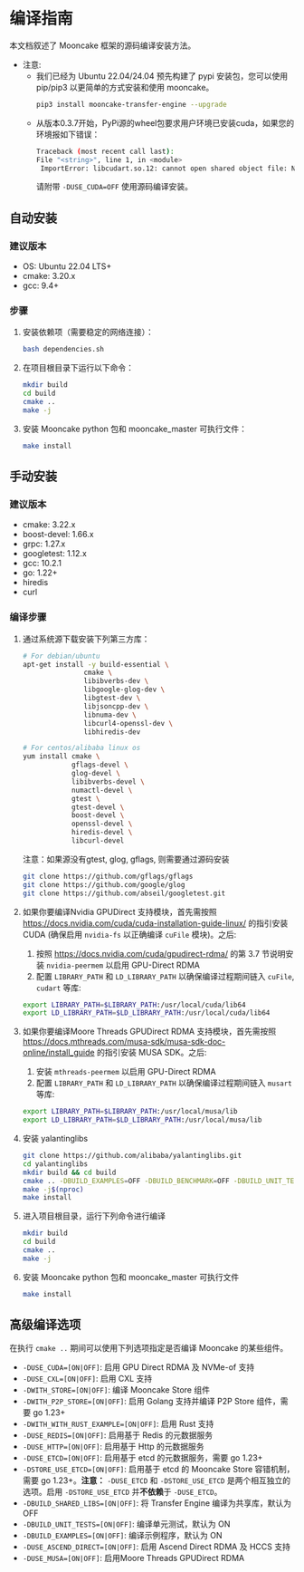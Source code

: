 # 编译指南

本文档叙述了 Mooncake 框架的源码编译安装方法。

- 注意:
   - 我们已经为 Ubuntu 22.04/24.04 预先构建了 pypi 安装包，您可以使用 pip/pip3 以更简单的方式安装和使用 mooncake。
      ```bash
      pip3 install mooncake-transfer-engine --upgrade
      ```
   - 从版本0.3.7开始，PyPi源的wheel包要求用户环境已安装cuda，如果您的环境报如下错误：
     ```bash
     Traceback (most recent call last):
     File "<string>", line 1, in <module>
      ImportError: libcudart.so.12: cannot open shared object file: No such file or directory
     ```
     请附带 `-DUSE_CUDA=OFF` 使用源码编译安装。

## 自动安装

### 建议版本
- OS: Ubuntu 22.04 LTS+
- cmake: 3.20.x
- gcc: 9.4+

### 步骤
1. 安装依赖项（需要稳定的网络连接）：
   ```bash
   bash dependencies.sh
   ```

2. 在项目根目录下运行以下命令：
   ```bash
   mkdir build
   cd build
   cmake ..
   make -j
   ```

3. 安装 Mooncake python 包和 mooncake_master 可执行文件：
   ```bash
   make install
   ```

## 手动安装

### 建议版本
- cmake: 3.22.x
- boost-devel: 1.66.x
- grpc: 1.27.x
- googletest: 1.12.x
- gcc: 10.2.1
- go: 1.22+
- hiredis
- curl

### 编译步骤

1. 通过系统源下载安装下列第三方库：
    ```bash
    # For debian/ubuntu
    apt-get install -y build-essential \
                   cmake \
                   libibverbs-dev \
                   libgoogle-glog-dev \
                   libgtest-dev \
                   libjsoncpp-dev \
                   libnuma-dev \
                   libcurl4-openssl-dev \
                   libhiredis-dev

    # For centos/alibaba linux os
    yum install cmake \
                gflags-devel \
                glog-devel \
                libibverbs-devel \
                numactl-devel \
                gtest \
                gtest-devel \
                boost-devel \
                openssl-devel \
                hiredis-devel \
                libcurl-devel
    ```

    注意：如果源没有gtest, glog, gflags, 则需要通过源码安装

    ```bash
    git clone https://github.com/gflags/gflags
    git clone https://github.com/google/glog
    git clone https://github.com/abseil/googletest.git
    ```

2. 如果你要编译Nvidia GPUDirect 支持模块，首先需按照 https://docs.nvidia.com/cuda/cuda-installation-guide-linux/ 的指引安装 CUDA (确保启用 `nvidia-fs` 以正确编译 `cuFile` 模块)。之后:
    1) 按照 https://docs.nvidia.com/cuda/gpudirect-rdma/ 的第 3.7 节说明安装 `nvidia-peermem` 以启用 GPU-Direct RDMA
    2) 配置 `LIBRARY_PATH` 和 `LD_LIBRARY_PATH` 以确保编译过程期间链入 `cuFile`, `cudart` 等库:
    ```bash
    export LIBRARY_PATH=$LIBRARY_PATH:/usr/local/cuda/lib64
    export LD_LIBRARY_PATH=$LD_LIBRARY_PATH:/usr/local/cuda/lib64
    ```

3. 如果你要编译Moore Threads GPUDirect RDMA 支持模块，首先需按照 https://docs.mthreads.com/musa-sdk/musa-sdk-doc-online/install_guide 的指引安装 MUSA SDK。之后:
    1) 安装 `mthreads-peermem` 以启用 GPU-Direct RDMA
    2) 配置 `LIBRARY_PATH` 和 `LD_LIBRARY_PATH` 以确保编译过程期间链入 `musart` 等库:
    ```bash
    export LIBRARY_PATH=$LIBRARY_PATH:/usr/local/musa/lib
    export LD_LIBRARY_PATH=$LD_LIBRARY_PATH:/usr/local/musa/lib
    ```

4. 安装 yalantinglibs
    ```bash
    git clone https://github.com/alibaba/yalantinglibs.git
    cd yalantinglibs
    mkdir build && cd build
    cmake .. -DBUILD_EXAMPLES=OFF -DBUILD_BENCHMARK=OFF -DBUILD_UNIT_TESTS=OFF
    make -j$(nproc)
    make install
    ```

5. 进入项目根目录，运行下列命令进行编译
   ```bash
   mkdir build
   cd build
   cmake ..
   make -j
   ```

6. 安装 Mooncake python 包和 mooncake_master 可执行文件
   ```bash
   make install
   ```

## 高级编译选项
在执行 `cmake ..` 期间可以使用下列选项指定是否编译 Mooncake 的某些组件。
- `-DUSE_CUDA=[ON|OFF]`: 启用 GPU Direct RDMA 及 NVMe-of 支持
- `-DUSE_CXL=[ON|OFF]`: 启用 CXL 支持
- `-DWITH_STORE=[ON|OFF]`: 编译 Mooncake Store 组件
- `-DWITH_P2P_STORE=[ON|OFF]`: 启用 Golang 支持并编译 P2P Store 组件，需要 go 1.23+
- `-DWITH_WITH_RUST_EXAMPLE=[ON|OFF]`: 启用 Rust 支持
- `-DUSE_REDIS=[ON|OFF]`: 启用基于 Redis 的元数据服务
- `-DUSE_HTTP=[ON|OFF]`: 启用基于 Http 的元数据服务
- `-DUSE_ETCD=[ON|OFF]`: 启用基于 etcd 的元数据服务，需要 go 1.23+
- `-DSTORE_USE_ETCD=[ON|OFF]`: 启用基于 etcd 的 Mooncake Store 容错机制，需要 go 1.23+。**注意：** `-DUSE_ETCD` 和 `-DSTORE_USE_ETCD` 是两个相互独立的选项。启用 `-DSTORE_USE_ETCD` 并**不依赖**于 `-DUSE_ETCD`。
- `-DBUILD_SHARED_LIBS=[ON|OFF]`: 将 Transfer Engine 编译为共享库，默认为 OFF
- `-DBUILD_UNIT_TESTS=[ON|OFF]`: 编译单元测试，默认为 ON
- `-DBUILD_EXAMPLES=[ON|OFF]`: 编译示例程序，默认为 ON
- `-DUSE_ASCEND_DIRECT=[ON|OFF]`: 启用 Ascend Direct RDMA 及 HCCS 支持
- `-DUSE_MUSA=[ON|OFF]`: 启用Moore Threads GPUDirect RDMA
